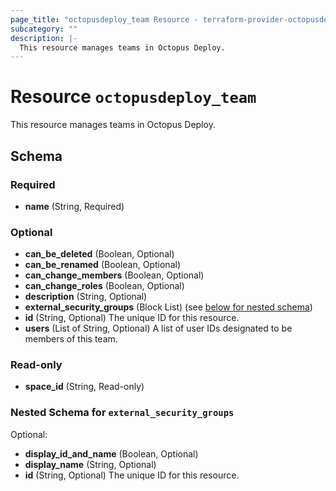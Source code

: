 ```yaml
---
page_title: "octopusdeploy_team Resource - terraform-provider-octopusdeploy"
subcategory: ""
description: |-
  This resource manages teams in Octopus Deploy.
---
```


# Resource `octopusdeploy_team`

This resource manages teams in Octopus Deploy.



## Schema

### Required

- **name** (String, Required)

### Optional

- **can_be_deleted** (Boolean, Optional)
- **can_be_renamed** (Boolean, Optional)
- **can_change_members** (Boolean, Optional)
- **can_change_roles** (Boolean, Optional)
- **description** (String, Optional)
- **external_security_groups** (Block List) (see [below for nested schema](#nestedblock--external_security_groups))
- **id** (String, Optional) The unique ID for this resource.
- **users** (List of String, Optional) A list of user IDs designated to be members of this team.

### Read-only

- **space_id** (String, Read-only)

<a id="nestedblock--external_security_groups"></a>
### Nested Schema for `external_security_groups`

Optional:

- **display_id_and_name** (Boolean, Optional)
- **display_name** (String, Optional)
- **id** (String, Optional) The unique ID for this resource.


